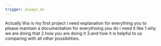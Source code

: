 ```yaml
---
trigger: always_on
---
```


Actually this is my first project i need explanation for everything you to please maintain a documentation for everythoing you do
i need it like 
1.why we are doing that 
2.how you are doing it 
3.and how it is helpful to us comparing with all other possibilities.


